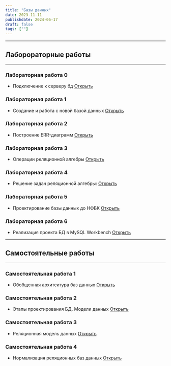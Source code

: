 ```yaml
---
title: "Базы данных"
date: 2023-11-11
publishdate: 2024-06-17
draft: false
tags: [""]
---
```


---

## Лаборораторные работы

---

### Лабораторная работа 0
* Подключение к серверу бд
[Открыть](https://disk.yandex.ru/i/vWMzIE4laOAVOw)

### Лабораторная работа 1
* Создание и работа с новой базой данных
[Открыть](https://disk.yandex.ru/i/iTMf2mFmn27FRA)

### Лабораторная работа 2
* Построение ERR-диаграмм
[Открыть](https://disk.yandex.ru/i/w7SsoH9T-IgWFg)

### Лабораторная работа 3
* Операции реляционной алгебры
[Открыть](https://disk.yandex.ru/i/rWwZeGA8OJOwzA)

### Лабораторная работа 4
* Решение задач реляционной алгебры:
[Открыть](https://disk.yandex.ru/i/LRybVUnVJz10qQ)

### Лабораторная работа 5
* Проектирование базы данных до НФБК
[Открыть](https://disk.yandex.ru/i/X09mPTPjalDidw)

### Лабораторная работа 6
* Реализация проекта БД в MySQL Workbench
[Открыть](https://disk.yandex.ru/i/n1wZsLClU6yERQ)

---

## Самостоятельные работы

---

### Самостоятельная работа 1
* Обобщенная архитектура баз данных
[Открыть](https://disk.yandex.ru/i/6WyMKWxF0ZP1Jw)

### Самостоятельная работа 2
* Этапы проектирования БД. Модели данных
[Открыть](https://disk.yandex.ru/i/r57kiorq1hofKQ)

### Самостоятельная работа 3
* Реляционная модель данных
[Открыть](https://disk.yandex.ru/i/Ug8Ne4PEfwKPlQ)

### Самостоятельная работа 4
* Нормализация реляционных баз данных
[Открыть](https://disk.yandex.ru/i/fKzFhnhRVK5wKw)


